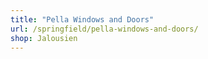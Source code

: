 ```yaml
---
title: "Pella Windows and Doors"
url: /springfield/pella-windows-and-doors/
shop: Jalousien
---
```

